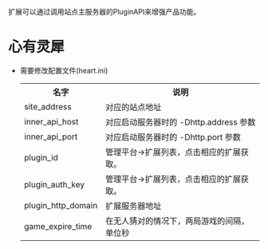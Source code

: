 
扩展可以通过调用站点主服务器的PluginAPI来增强产品功能。

心有灵犀
====


* 需要修改配置文件(heart.ini)
	
	<table>
	<tr>
		<th> 名字</th>
		<th> 说明</th>
	</tr>
	<tr>
		<td> site_address </td>
		<td> 对应的站点地址 </td>
	</tr>
	<tr>
		<td> inner_api_host </td>
		<td>对应启动服务器时的 -Dhttp.address 参数</td>
	</tr>
	<tr>
		<td> inner_api_port </td>
		<td>对应启动服务器时的 -Dhttp.port 参数</td>
	</tr>
	<tr>
		<td> plugin_id </td>
		<td>管理平台->扩展列表，点击相应的扩展获取。</td>
	</tr>
	<tr>
		<td> plugin_auth_key </td>
		<td>管理平台->扩展列表，点击相应的扩展获取。</td>
	</tr>
	<tr>
		<td> plugin_http_domain </td>
		<td> 扩展服务器地址 </td>
	</tr>
	<tr>
    		<td> game_expire_time </td>
    		<td> 在无人猜对的情况下，两局游戏的间隔，单位秒 </td>
    	</tr>
	</tabel>
		